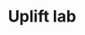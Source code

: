 ---
title: Uplift lab
emoji: 🚀
colorFrom: blue
colorTo: green
sdk: streamlit
sdk_version: 1.10.0
app_file: src/app.py
pinned: false
---